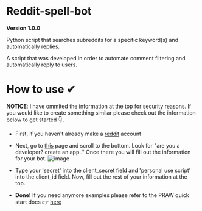 # Reddit-spell-bot

**Version 1.0.0**

Python script that searches subreddits for a specific keyword(s) and automatically replies.

A script that was developed in order to automate comment filtering and automatically reply to users.

# How to use ✔

**NOTICE**: I have ommited the information at the top for security reasons. If you would like to create something similar please check out the information below to get started 👇. 

* First, if you haven't already make a  [reddit](https://www.reddit.com/) account
* Next, go to [this](reddit.com/prefs/apps) page and scroll to the bottom. Look for "are you a developer? create an app.." Once there you will fill out the information for your bot.
 ![image](https://user-images.githubusercontent.com/61439279/108785540-9fd72a80-753f-11eb-88a9-885cac2b6406.png)

* Type your 'secret' into the client_secret field and 'personal use script' into the client_id field. Now, fill out the rest of your information at the top.
* **Done!** If you need anymore examples please refer to the PRAW quick start docs 👉 [here](https://praw.readthedocs.io/en/latest/getting_started/quick_start.html) 
